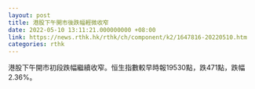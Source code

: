 ```yaml
---
layout: post
title: 港股下午開市後跌幅輕微收窄
date: 2022-05-10 13:11:21.000000000 +08:00
link: https://news.rthk.hk/rthk/ch/component/k2/1647816-20220510.htm
categories: rthk
---
```


港股下午開市初段跌幅繼續收窄。恒生指數較早時報19530點，跌471點，跌幅2.36%。
